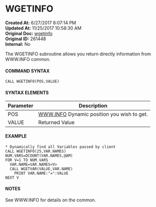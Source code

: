 # WGETINFO

**Created At:** 6/27/2017 8:07:14 PM  
**Updated At:** 11/25/2017 10:58:30 AM  
**Original Doc:** [wgetinfo](https://docs.zumasys.com/36566-mv-connect-api/wgetinfo)  
**Original ID:** 261448  
**Internal:** No  


The WGETINFO subroutine allows you return directly information from WWW.INFO common.

#### **COMMAND SYNTAX**

```
CALL WGETINFO(POS,VALUE)
```

#### **SYNTAX ELEMENTS**


| Parameter | Description |
| --- | --- |
| POS | [WWW.INFO](//WWW.INFO) Dynamic position you wish to get. |
| VALUE | Returned Value |


#### EXAMPLE

```
* Dynamically find all Variables passed by client
CALL WGETINFO(25,VAR.NAMES)
NUM.VARS=DCOUNT(VAR.NAMES,@AM)
FOR V=1 TO NUM.VARS
  VAR.NAME=VAR.NAMES<V>
  CALL WGETVAR(VALUE,VAR.NAME)
    PRINT VAR.NAME:"=":VALUE
NEXT V
```



#### **NOTES**

See WWW.INFO for details on the common.
